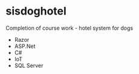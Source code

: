 # sisdoghotel
Completion of course work - hotel system for dogs

 * Razor
 * ASP.Net
 * C#
 * IoT 
 * SQL Server
